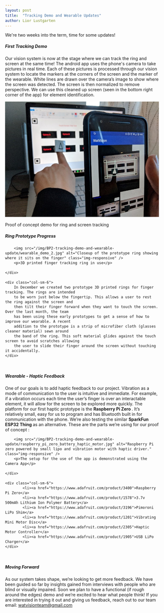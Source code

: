 ```yaml
---
layout: post
title:  "Tracking Demo and Wearable Updates"
author: Lior Lustgarten
---
```


We're two weeks into the term, time for some updates!

##### First Tracking Demo

Our vision system is now at the stage where we can track the ring and screen at the same time!
 The android app uses the phone's camera to take pictures in real time. Each of these pictures
 is processed through our vision system to locate the markers at the corners of the screen and
 the marker of the wearable. White lines are drawn over the camera’s image to show where the 
 screen was detected. The screen is then normalized to remove perspective. We can use this cleaned
 up screen (seen in the bottom right corner of the app) for element identification.

<img src="/img/BP2-tracking-demo-and-wearable-update/wearable_demo_1.jpg" alt="User holding 
their phone in their right hand and using the Watvision wearable in their left hand to explore
 the screen" class="img-responsive" />
<p>Proof of concept demo for ring and screen tracking</p>

##### Ring Prototype Progress


<div class="row">
    <div class="col-sm-6">

        <img src="/img/BP2-tracking-demo-and-wearable-update/wearable_demo_2.jpg" alt="Closeup of the prototype ring showing where it sits on the finger" class="img-responsive" />
        <p>3D printed finger tracking ring in use</p>

    </div>

    <div class="col-sm-6">
        In December we created two prototype 3D printed rings for finger tracking. The rings are intended
        to be worn just below the fingertip. This allows a user to rest the ring against the screen and 
        then tilt their finger forward when they want to touch the screen. Over the last month, the team 
        has been using these early prototypes to get a sense of how to improve our wearable. A recent 
        addition to the prototype is a strip of microfiber cloth (glasses cleaner material) sewn around 
        the band of the ring. This soft material glides against the touch screen to avoid scratches allowing 
        the user to slide their finger around the screen without touching it accidentally.
    </div>
</div>
<br/>


##### Wearable - Haptic Feedback

One of our goals is to add haptic feedback to our project. Vibration as a mode of communication 
to the user is intuitive and immediate. For example, if a vibration occurs each time the user’s 
finger is over an interactable element, it will allow for the screen to be explored more quickly.
The platform for our first haptic prototype is the <strong> Raspberry Pi Zero </strong>. It’s 
relatively small, easy for us to program and has Bluetooth built in for communication with the 
phone. We’re also testing the similar <strong>SparkFun ESP32 Thing </strong> as an alternative. 
These are the parts we’re using for our proof of concept : 

<div class="row">
    <div class="col-sm-6">

        <img src="/img/BP2-tracking-demo-and-wearable-update/raspberry_pi_zero_battery_haptic_motor.jpg" alt="Raspberry Pi zero powered by small lipo and vibration motor with haptic driver." class="img-responsive" />
        <p>The setup for the use of the app is demonstrated using the Camera App</p>

    </div>

    <div class="col-sm-6">
            <li><a href="https://www.adafruit.com/product/3400">Raspberry Pi Zero</a>
            <li><a href="https://www.adafruit.com/product/1578">3.7v 500mAh Lithium Ion Polymer Battery</a>
            <li><a href="https://www.adafruit.com/product/3196">Pimoroni LiPo Shim</a>
            <li><a href="https://www.adafruit.com/product/1201">Vibrating Mini Motor Disc</a>
            <li><a href="https://www.adafruit.com/product/2305">Haptic Motor Controller</a>
            <li><a href="https://www.adafruit.com/product/1905">USB LiPo Charger</a>
    </div>
</div>
<br/>

##### Moving Forward
As our system takes shape, we’re looking to get more feedback. We have been guided so far by insights
 gained from interviews with people who are blind or visually impaired. Soon we plan to have a functional
 (if rough around the edges) demo and we’re excited to hear what people think! If you are interested in
 trying it out and giving us feedback, reach out to our team email: watvisionteam@gmail.com